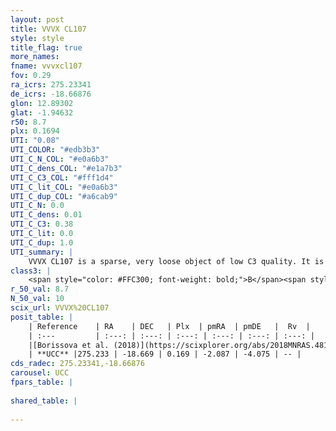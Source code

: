 ```yaml
---
layout: post
title: VVVX CL107
style: style
title_flag: true
more_names: 
fname: vvvxcl107
fov: 0.29
ra_icrs: 275.23341
de_icrs: -18.66876
glon: 12.89302
glat: -1.94632
r50: 8.7
plx: 0.1694
UTI: "0.08"
UTI_COLOR: "#edb3b3"
UTI_C_N_COL: "#e0a6b3"
UTI_C_dens_COL: "#e1a7b3"
UTI_C_C3_COL: "#fff1d4"
UTI_C_lit_COL: "#e0a6b3"
UTI_C_dup_COL: "#a6cab9"
UTI_C_N: 0.0
UTI_C_dens: 0.01
UTI_C_C3: 0.38
UTI_C_lit: 0.0
UTI_C_dup: 1.0
UTI_summary: |
    VVVX CL107 is a sparse, very loose object of low C3 quality. It is rarely studied in the literature, with no articles listed in the last 7 years.<br><br><span style="color: #99180f; font-weight: bold;">Warning: </span>contains less than 25 stars with <i>P>0.5</i> estimated.
class3: |
    <span style="color: #FFC300; font-weight: bold;">B</span><span style="color: red; font-weight: bold;">C</span>
r_50_val: 8.7
N_50_val: 10
scix_url: VVVX%20CL107
posit_table: |
    | Reference    | RA    | DEC   | Plx  | pmRA  | pmDE   |  Rv  |
    | :---         | :---: | :---: | :---: | :---: | :---: | :---: |
    |[Borissova et al. (2018)](https://scixplorer.org/abs/2018MNRAS.481.3902B) | 275.251 | -18.697 | -- | -2.089 | -4.008 | -- |
    | **UCC** |275.233 | -18.669 | 0.169 | -2.087 | -4.075 | -- | 
cds_radec: 275.23341,-18.66876
carousel: UCC
fpars_table: |
    
shared_table: |
    
---
```


